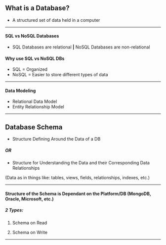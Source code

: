 ## What is a Database?

-  A structured set of data held in a computer

----------------------
#### SQL vs NoSQL Databases

-  SQL Databases are relational **|** NoSQL Databases are non-relational

#### Why use SQL vs NoSQL DBs

-  SQL = Organized
-  NoSQL = Easier to store different types of data

----------------------
#### Data Modeling

-  Relational Data Model
-  Entity Relationship Model

----------------------
## Database Schema
-  Structure Defining Around the Data of a DB

##### OR

-  Structure for Understanding the Data and their Corresponding Data Relationships

(Data as in things like: tables, views, fields, relationships, indexes, etc.)

-----------------------

#### Structure of the Schema is Dependant on the Platform/DB (MongoDB, Oracle, Microsoft, etc.)

##### 2 Types:

1) Schema on Read

3) Schema on Write

----------------------
